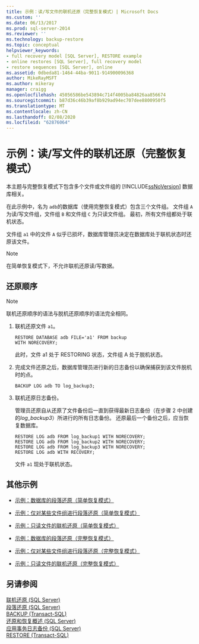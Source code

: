 ```yaml
---
title: 示例：读/写文件的联机还原（完整恢复模式）| Microsoft Docs
ms.custom: ''
ms.date: 06/13/2017
ms.prod: sql-server-2014
ms.reviewer: ''
ms.technology: backup-restore
ms.topic: conceptual
helpviewer_keywords:
- full recovery model [SQL Server], RESTORE example
- online restores [SQL Server], full recovery model
- restore sequences [SQL Server], online
ms.assetid: 0dbeda81-1464-44ba-9011-914900096368
author: MikeRayMSFT
ms.author: mikeray
manager: craigg
ms.openlocfilehash: 45056586be543894c714f4005ba84826aa856674
ms.sourcegitcommit: b87d36c46b39af8b929ad94ec707dee8800950f5
ms.translationtype: MT
ms.contentlocale: zh-CN
ms.lasthandoff: 02/08/2020
ms.locfileid: "62876064"
---
```

# <a name="example-online-restore-of-a-read-write-file-full-recovery-model"></a>示例：读/写文件的联机还原（完整恢复模式）
  本主题与完整恢复模式下包含多个文件或文件组的 [!INCLUDE[ssNoVersion](../../includes/ssnoversion-md.md)] 数据库相关。  
  
 在此示例中，名为 `adb`的数据库（使用完整恢复模式）包含三个文件组。 文件组 `A` 为读/写文件组，文件组 `B` 和文件组 `C` 为只读文件组。 最初，所有文件组都处于联机状态。  
  
 文件组 `a1` 中的文件 `A` 似乎已损坏，数据库管理员决定在数据库处于联机状态时还原该文件。  
  
> [!NOTE]  
>  在简单恢复模式下，不允许联机还原读/写数据。  
  
## <a name="restore-sequences"></a>还原顺序  
  
> [!NOTE]  
>  联机还原顺序的语法与脱机还原顺序的语法完全相同。  
  
1.  联机还原文件 `a1`。  
  
    ```  
    RESTORE DATABASE adb FILE='a1' FROM backup   
    WITH NORECOVERY;  
    ```  
  
     此时，文件 a1 处于 RESTORING 状态，文件组 A 处于脱机状态。  
  
2.  完成文件还原之后，数据库管理员进行新的日志备份以确保捕获到该文件脱机时的点。  
  
    ```  
    BACKUP LOG adb TO log_backup3;   
    ```  
  
3.  联机还原日志备份。  
  
     管理员还原自从还原了文件备份后一直到获得最新日志备份（在步骤 2 中创建的*log_backup3*）所进行的所有日志备份。 还原最后一个备份之后，应当恢复数据库。  
  
    ```  
    RESTORE LOG adb FROM log_backup1 WITH NORECOVERY;  
    RESTORE LOG adb FROM log_backup2 WITH NORECOVERY;  
    RESTORE LOG adb FROM log_backup3 WITH NORECOVERY;  
    RESTORE LOG adb WITH RECOVERY;  
    ```  
  
     文件 `a1` 现处于联机状态。  
  
## <a name="additional-examples"></a>其他示例  
  
-   [示例：数据库的段落还原（简单恢复模式）](example-piecemeal-restore-of-database-simple-recovery-model.md)  
  
-   [示例：仅对某些文件组进行段落还原（简单恢复模式）](example-piecemeal-restore-of-only-some-filegroups-simple-recovery-model.md)  
  
-   [示例：只读文件的联机还原（简单恢复模式）](example-online-restore-of-a-read-only-file-simple-recovery-model.md)  
  
-   [示例：数据库的段落还原（完整恢复模式）](example-piecemeal-restore-of-database-full-recovery-model.md)  
  
-   [示例：仅对某些文件组进行段落还原（完整恢复模式）](example-piecemeal-restore-of-only-some-filegroups-full-recovery-model.md)  
  
-   [示例：只读文件的联机还原（完整恢复模式）](example-online-restore-of-a-read-only-file-full-recovery-model.md)  
  
## <a name="see-also"></a>另请参阅  
 [联机还原 (SQL Server)](online-restore-sql-server.md)   
 [段落还原 (SQL Server)](piecemeal-restores-sql-server.md)   
 [BACKUP (Transact-SQL)](/sql/t-sql/statements/backup-transact-sql)   
 [还原和恢复概述 (SQL Server)](restore-and-recovery-overview-sql-server.md)   
 [应用事务日志备份 (SQL Server)](transaction-log-backups-sql-server.md)   
 [RESTORE &#40;Transact-SQL&#41;](/sql/t-sql/statements/restore-statements-transact-sql)  
  
  
